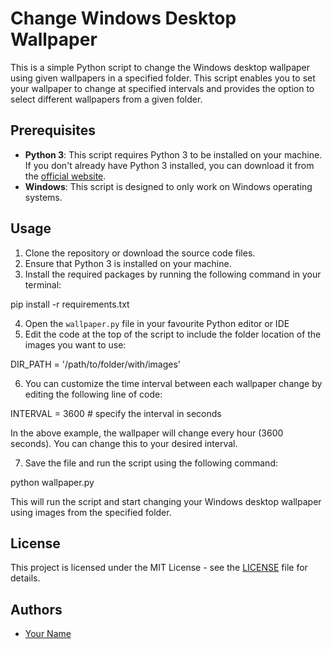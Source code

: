 # Change Windows Desktop Wallpaper

This is a simple Python script to change the Windows desktop wallpaper using given wallpapers in a specified folder. This script enables you to set your wallpaper to change at specified intervals and provides the option to select different wallpapers from a given folder.

## Prerequisites

- **Python 3**: This script requires Python 3 to be installed on your machine. If you don't already have Python 3 installed, you can download it from the [official website](https://www.python.org/downloads/).
- **Windows**: This script is designed to only work on Windows operating systems.

## Usage

1. Clone the repository or download the source code files.
2. Ensure that Python 3 is installed on your machine.
3. Install the required packages by running the following command in your terminal: 

pip install -r requirements.txt

4. Open the `wallpaper.py` file in your favourite Python editor or IDE
5. Edit the code at the top of the script to include the folder location of the images you want to use:

DIR_PATH = '/path/to/folder/with/images'

6. You can customize the time interval between each wallpaper change by editing the following line of code:

INTERVAL = 3600 # specify the interval in seconds

In the above example, the wallpaper will change every hour (3600 seconds). You can change this to your desired interval.

7. Save the file and run the script using the following command:

python wallpaper.py

This will run the script and start changing your Windows desktop wallpaper using images from the specified folder.

## License

This project is licensed under the MIT License - see the [LICENSE](LICENSE) file for details.

## Authors

- [Your Name](https://github.com/lucky5isuru)
